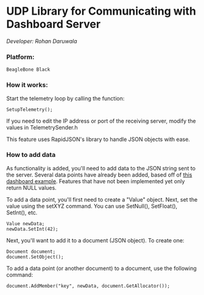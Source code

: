# UDP Library for Communicating with Dashboard Server
*Developer: Rohan Daruwala*

### Platform: 
	BeagleBone Black
	
	
### How it works:
	
Start the telemetry loop by calling the function:
	
```
SetupTelemetry();
```

If you need to edit the IP address or port of the receiving server, modify the values in TelemetrySender.h

This feature uses RapidJSON's library to handle JSON objects with ease.
	
### How to add data

As functionality is added, you'll need to add data to the JSON string sent to the server. Several data points have already been added, based off of [this dashboard example](https://github.com/badgerloop-software/pod/blob/6953b71426e69a523f0ab82c737bd0ef032e486a/dashboard/server.js). Features that have not been implemented yet only return NULL values.

To add a data point, you'll first need to create a "Value" object. Next, set the value using the setXYZ command. You can use SetNull(), SetFloat(), SetInt(), etc.

```
Value newData;
newData.SetInt(42);
```

Next, you'll want to add it to a document (JSON object). To create one:

```
Document document;
document.SetObject();
```

To add a data point (or another document) to a document, use the following command:

```
document.AddMember("key", newData, document.GetAllocator());
```